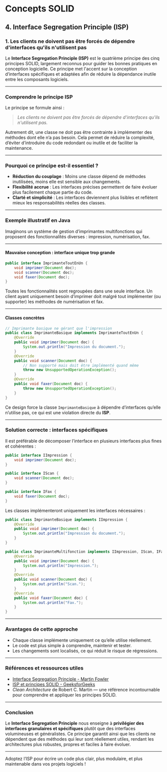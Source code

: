 # Concepts SOLID

## 4. Interface Segregation Principle (ISP)

### 1. Les clients ne doivent pas être forcés de dépendre d'interfaces qu'ils n'utilisent pas

Le **Interface Segregation Principle (ISP)** est le quatrième principe des cinq principes SOLID, largement reconnus pour guider les bonnes pratiques en conception logicielle. Ce principe met l'accent sur la conception d’interfaces spécifiques et adaptées afin de réduire la dépendance inutile entre les composants logiciels.

---

### Comprendre le principe ISP

Le principe se formule ainsi :

> *Les clients ne doivent pas être forcés de dépendre d'interfaces qu'ils n'utilisent pas.*

Autrement dit, une classe ne doit pas être contrainte à implémenter des méthodes dont elle n’a pas besoin. Cela permet de réduire la complexité, d’éviter d’introduire du code redondant ou inutile et de faciliter la maintenance.

---

### Pourquoi ce principe est-il essentiel ?

- **Réduction du couplage** : Moins une classe dépend de méthodes inutilisées, moins elle est sensible aux changements.
- **Flexibilité accrue** : Les interfaces précises permettent de faire évoluer plus facilement chaque partie du code.
- **Clarté et simplicité** : Les interfaces deviennent plus lisibles et reflètent mieux les responsabilités réelles des classes.

---

### Exemple illustratif en Java

Imaginons un système de gestion d’imprimantes multifonctions qui proposent des fonctionnalités diverses : impression, numérisation, fax.

---

#### Mauvaise conception : interface unique trop grande

```java
public interface ImprimanteToutEnUn {
    void imprimer(Document doc);
    void scanner(Document doc);
    void faxer(Document doc);
}
```

Toutes les fonctionnalités sont regroupées dans une seule interface. Un client ayant uniquement besoin d’imprimer doit malgré tout implémenter (ou supporter) les méthodes de numérisation et fax.

---

#### Classes concrètes

```java
// Imprimante basique ne gérant que l'impression
public class ImprimanteBasique implements ImprimanteToutEnUn {
    @Override
    public void imprimer(Document doc) {
        System.out.println("Impression du document.");
    }
    @Override
    public void scanner(Document doc) {
        // Non supporté mais doit être implémenté quand même
        throw new UnsupportedOperationException();
    }
    @Override
    public void faxer(Document doc) {
        throw new UnsupportedOperationException();
    }
}
```

Ce design force la classe `ImprimanteBasique` à dépendre d’interfaces qu’elle n’utilise pas, ce qui est une violation directe du **ISP**.

---

### Solution correcte : interfaces spécifiques

Il est préférable de décomposer l’interface en plusieurs interfaces plus fines et cohérentes :

```java
public interface IImpression {
    void imprimer(Document doc);
}

public interface IScan {
    void scanner(Document doc);
}

public interface IFax {
    void faxer(Document doc);
}
```

Les classes implémenteront uniquement les interfaces nécessaires :

```java
public class ImprimanteBasique implements IImpression {
    @Override
    public void imprimer(Document doc) {
        System.out.println("Impression du document.");
    }
}

public class ImprimanteMultifonction implements IImpression, IScan, IFax {
    @Override
    public void imprimer(Document doc) {
        System.out.println("Impression.");
    }
    @Override
    public void scanner(Document doc) {
        System.out.println("Scan.");
    }
    @Override
    public void faxer(Document doc) {
        System.out.println("Fax.");
    }
}
```

---

### Avantages de cette approche

- Chaque classe implémente uniquement ce qu’elle utilise réellement.
- Le code est plus simple à comprendre, maintenir et tester.
- Les changements sont localisés, ce qui réduit le risque de régressions.

---

### Références et ressources utiles

- [Interface Segregation Principle - Martin Fowler](https://martinfowler.com/bliki/InterfaceSegregationPrinciple.html)  
- [ISP et principes SOLID - GeeksforGeeks](https://www.geeksforgeeks.org/interface-segregation-principle-in-java/)  
- *Clean Architecture* de Robert C. Martin — une référence incontournable pour comprendre et appliquer les principes SOLID.

---

### Conclusion

Le **Interface Segregation Principle** nous enseigne à **privilégier des interfaces granulaires et spécifiques** plutôt que des interfaces volumineuses et généralistes. Ce principe garantit ainsi que les clients ne dépendent que des méthodes qui leur sont réellement utiles, rendant les architectures plus robustes, propres et faciles à faire évoluer.

---

Adoptez l’ISP pour écrire un code plus clair, plus modulaire, et plus maintenable dans vos projets logiciels !